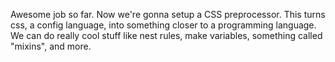 Awesome job so far. Now we're gonna setup a CSS preprocessor.
This turns css, a config language, into something closer to a programming language.
We can do really cool stuff like nest rules, make variables, something called "mixins", and more.
